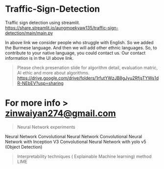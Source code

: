 
# Traffic-Sign-Detection
Traffic sign detection using streamlit.
https://share.streamlit.io/aungmoekyaw135/traffic-sign-detection/main/main.py

In above link we consider people who struggle with English. So we added the Burmese language. And then we will add other ethnic languages. So, to contribute to your native language, you could contact us. Our contact information is in the UI above link.

>Please check presenation slide for algorithm detail, evaluation matric, AI ethic and more about algorithms.  
https://drive.google.com/drive/folders/1rfutYWzJB8gJyu2RfjsTYWs1dR-NEbEV?usp=sharing

# For more info > zinwaiyan274@gmail.com

>Neural Network experiments

 Neural Network
 Convolutional Neural Network
 Convolutional Neural Network with Inception V3
 Convolutional Neural Network with yolo v5 (Object Detection)
 
 
 >Interpretability techniques ( Explainable Machine learning) method
 LIME
 


